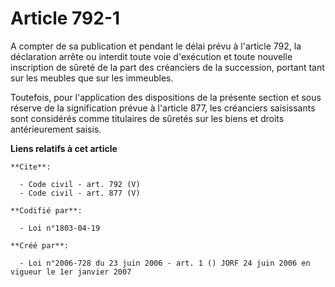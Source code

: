 # Article 792-1

A compter de sa publication et pendant le délai prévu à l'article 792, la déclaration arrête ou interdit toute voie
d'exécution et toute nouvelle inscription de sûreté de la part des créanciers de la succession, portant tant sur les meubles
que sur les immeubles. 

Toutefois, pour l'application des dispositions de la présente section et sous réserve de la signification prévue à l'article
877, les créanciers saisissants sont considérés comme titulaires de sûretés sur les biens et droits antérieurement saisis.

**Liens relatifs à cet article**

	**Cite**:

	  - Code civil - art. 792 (V)
	  - Code civil - art. 877 (V)

	**Codifié par**:

	  - Loi n°1803-04-19

	**Créé par**:

	  - Loi n°2006-728 du 23 juin 2006 - art. 1 () JORF 24 juin 2006 en vigueur le 1er janvier 2007
